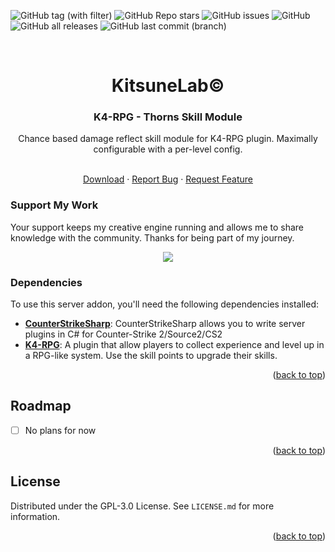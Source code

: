 <a name="readme-top"></a>

![GitHub tag (with filter)](https://img.shields.io/github/v/tag/K4ryuu/K4-RPG-Thorns?style=for-the-badge&label=Version)
![GitHub Repo stars](https://img.shields.io/github/stars/K4ryuu/K4-RPG-Thorns?style=for-the-badge)
![GitHub issues](https://img.shields.io/github/issues/K4ryuu/K4-RPG-Thorns?style=for-the-badge)
![GitHub](https://img.shields.io/github/license/K4ryuu/K4-RPG-Thorns?style=for-the-badge)
![GitHub all releases](https://img.shields.io/github/downloads/K4ryuu/K4-RPG-Thorns/total?style=for-the-badge)
![GitHub last commit (branch)](https://img.shields.io/github/last-commit/K4ryuu/K4-RPG-Thorns/dev?style=for-the-badge)

<!-- PROJECT LOGO -->
<br />
<div align="center">
  <h1 align="center">KitsuneLab©</h1>
  <h3 align="center">K4-RPG - Thorns Skill Module</h3>
  <a align="center">Chance based damage reflect skill module for K4-RPG plugin. Maximally configurable with a per-level config.</a>

  <p align="center">
    <br />
    <a href="https://github.com/K4ryuu/K4-RPG-Thorns/releases">Download</a>
    ·
    <a href="https://github.com/K4ryuu/K4-RPG-Thorns/issues/new?assignees=KitsuneLab-Development&labels=bug&projects=&template=bug_report.md&title=%5BBUG%5D">Report Bug</a>
    ·
    <a href="https://github.com/K4ryuu/K4-RPG-Thorns/issues/new?assignees=KitsuneLab-Development&labels=enhancement&projects=&template=feature_request.md&title=%5BREQ%5D">Request Feature</a>
  </p>
</div>

### Support My Work

Your support keeps my creative engine running and allows me to share knowledge with the community. Thanks for being part of my journey.

<p align="center">
<a href="https://www.buymeacoffee.com/k4ryuu">
<img src="https://img.buymeacoffee.com/button-api/?text=Support Me&emoji=☕&slug=k4ryuu&button_colour=FF5F5F&font_colour=ffffff&font_family=Inter&outline_colour=000000&coffee_colour=FFDD00" />
</a>
</p>

<!-- ABOUT THE PROJECT -->

### Dependencies

To use this server addon, you'll need the following dependencies installed:

- [**CounterStrikeSharp**](https://github.com/roflmuffin/CounterStrikeSharp/releases): CounterStrikeSharp allows you to write server plugins in C# for Counter-Strike 2/Source2/CS2
- [**K4-RPG**](https://github.com/K4ryuu/K4-RPG): A plugin that allow players to collect experience and level up in a RPG-like system. Use the skill points to upgrade their skills.

<p align="right">(<a href="#readme-top">back to top</a>)</p>

<!-- ROADMAP -->

## Roadmap

- [ ] No plans for now

<p align="right">(<a href="#readme-top">back to top</a>)</p>

<!-- LICENSE -->

## License

Distributed under the GPL-3.0 License. See `LICENSE.md` for more information.

<p align="right">(<a href="#readme-top">back to top</a>)</p>
